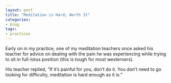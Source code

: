 ```yaml
---
layout: post
title: "Meditation is Hard; Worth It"
categories:
- blog
tags:
- practices
---
```


Early on in my practice, one of my meditation teachers once asked his teacher for advice on dealing with the pain he was experiencing while trying to sit in full-lotus position (this is tough for most westerners).

His teacher replied, “If it’s painful for you, don’t do it. You don’t need to go looking for difficulty, meditation is hard enough as it is.”